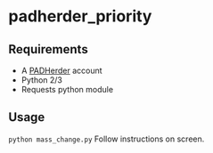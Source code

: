# padherder_priority

Requirements
------------

- A [PADHerder](https://www.padherder.com) account
- Python 2/3
- Requests python module

Usage
------
`python mass_change.py`
Follow instructions on screen.
